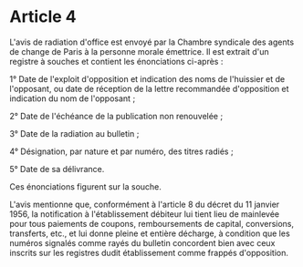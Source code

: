 # Article 4

L'avis de radiation d'office est envoyé par la Chambre syndicale des agents de change de Paris à la personne morale émettrice. Il est extrait d'un registre à souches et contient les énonciations ci-après :

1° Date de l'exploit d'opposition et indication des noms de l'huissier et de l'opposant, ou date de réception de la lettre recommandée d'opposition et indication du nom de l'opposant ;

2° Date de l'échéance de la publication non renouvelée ;

3° Date de la radiation au bulletin ;

4° Désignation, par nature et par numéro, des titres radiés ;

5° Date de sa délivrance.

Ces énonciations figurent sur la souche.

L'avis mentionne que, conformément à l'article 8 du décret du 11 janvier 1956, la notification à l'établissement débiteur lui tient lieu de mainlevée pour tous paiements de coupons, remboursements de capital, conversions, transferts, etc., et lui donne pleine et entière décharge, à condition que les numéros signalés comme rayés du bulletin concordent bien avec ceux inscrits sur les registres dudit établissement comme frappés d'opposition.
